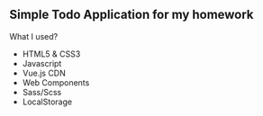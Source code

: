 ## Simple Todo Application for my homework 

What I used?
- HTML5 & CSS3
- Javascript
- Vue.js CDN
- Web Components
- Sass/Scss
- LocalStorage
